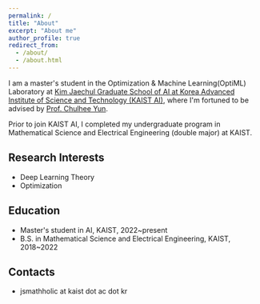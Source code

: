 ```yaml
---
permalink: /
title: "About"
excerpt: "About me"
author_profile: true
redirect_from: 
  - /about/
  - /about.html
---
```


I am a master's student in the Optimization & Machine Learning(OptiML) Laboratory at [Kim Jaechul Graduate School of AI at Korea Advanced Institute of Science and Technology (KAIST AI)](https://gsai.kaist.ac.kr), where I'm fortuned to be advised by [Prof. Chulhee Yun](https://chulheeyun.github.io/). 

Prior to join KAIST AI, I completed my undergraduate program in Mathematical Science and Electrical Engineering (double major) at KAIST.

## Research Interests
- Deep Learning Theory
- Optimization

## Education
- Master's student in AI, KAIST, 2022~present
- B.S. in Mathematical Science and Electrical Engineering, KAIST, 2018~2022

## Contacts
- jsmathholic at kaist dot ac dot kr
